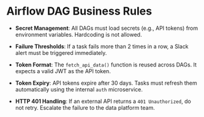 # Airflow DAG Business Rules

- **Secret Management**: All DAGs must load secrets (e.g., API tokens) from environment variables. Hardcoding is not allowed.

- **Failure Thresholds**: If a task fails more than 2 times in a row, a Slack alert must be triggered immediately.

- **Token Format**: The `fetch_api_data()` function is reused across DAGs. It expects a valid JWT as the API token.

- **Token Expiry**: API tokens expire after 30 days. Tasks must refresh them automatically using the internal `auth` microservice.

- **HTTP 401 Handling**: If an external API returns a `401 Unauthorized`, do not retry. Escalate the failure to the data platform team.
